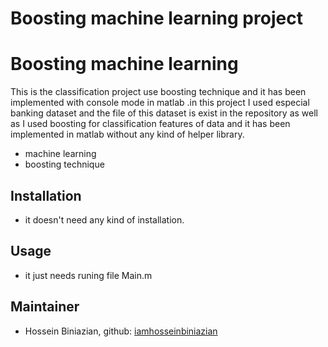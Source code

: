 # Boosting machine learning project


# Boosting machine learning 


This is the classification project use boosting technique and it has been implemented with console mode in matlab .in this project I used especial banking dataset and the file of this dataset is exist in the repository as well as I used boosting for classification features of data and it has been implemented in matlab without any kind of helper library.
- machine learning 
- boosting technique

## Installation
- it doesn't need any kind of installation.

## Usage
- it just needs runing file Main.m

## Maintainer
* Hossein Biniazian, github: [iamhosseinbiniazian](https://github.com/iamhosseinbiniazian)
